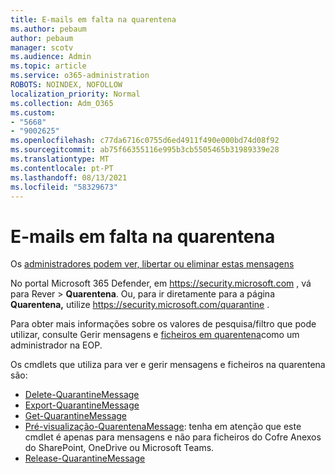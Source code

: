 ```yaml
---
title: E-mails em falta na quarentena
ms.author: pebaum
author: pebaum
manager: scotv
ms.audience: Admin
ms.topic: article
ms.service: o365-administration
ROBOTS: NOINDEX, NOFOLLOW
localization_priority: Normal
ms.collection: Adm_O365
ms.custom:
- "5668"
- "9002625"
ms.openlocfilehash: c77da6716c0755d6ed4911f490e000bd74d08f92
ms.sourcegitcommit: ab75f66355116e995b3cb5505465b31989339e28
ms.translationtype: MT
ms.contentlocale: pt-PT
ms.lasthandoff: 08/13/2021
ms.locfileid: "58329673"
---
```

# <a name="missing-emails-in-quarantine"></a>E-mails em falta na quarentena

Os [administradores podem ver, libertar ou eliminar estas mensagens](https://docs.microsoft.com/microsoft-365/security/office-365-security/manage-quarantined-messages-and-files)

No portal Microsoft 365 Defender, em <https://security.microsoft.com> , vá para Rever  \> **Quarentena**. Ou, para ir diretamente para a página **Quarentena,** utilize <https://security.microsoft.com/quarantine> .  

Para obter mais informações sobre os valores de pesquisa/filtro que pode utilizar, consulte Gerir mensagens e [ficheiros em quarentena](https://docs.microsoft.com/microsoft-365/security/office-365-security/manage-quarantined-messages-and-files)como um administrador na EOP.

Os cmdlets que utiliza para ver e gerir mensagens e ficheiros na quarentena são:

- [Delete-QuarantineMessage](https://docs.microsoft.com/powershell/module/exchange/delete-quarantinemessage)
- [Export-QuarantineMessage](https://docs.microsoft.com/powershell/module/exchange/export-quarantinemessage)
- [Get-QuarantineMessage](https://docs.microsoft.com/powershell/module/exchange/get-quarantinemessage)
- [Pré-visualização-QuarentenaMessage](https://docs.microsoft.com/powershell/module/exchange/preview-quarantinemessage): tenha em atenção que este cmdlet é apenas para mensagens e não para ficheiros do Cofre Anexos do SharePoint, OneDrive ou Microsoft Teams.
- [Release-QuarantineMessage](https://docs.microsoft.com/powershell/module/exchange/release-quarantinemessage)
